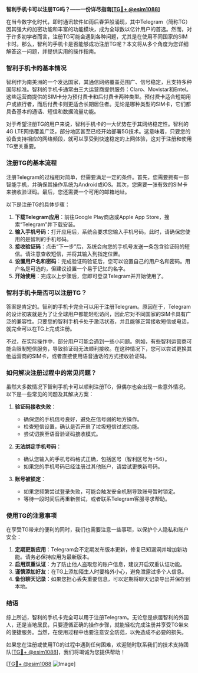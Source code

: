 **智利手机卡可以注册TG吗？——一份详尽指南[[TG💪+ @esim1088](https://t.me/s/esim1088)]**

在当今数字化时代，即时通讯软件如雨后春笋般涌现，其中Telegram（简称TG）因其强大的加密功能和丰富的功能模块，成为全球数以亿计用户的首选。然而，对于许多初学者而言，注册TG可能会遇到各种问题，尤其是在使用不同国家的SIM卡时。那么，智利的手机卡是否能够成功注册TG呢？本文将从多个角度为您详细解答这一问题，并提供实用的操作指南。

### 智利手机卡的基本情况

智利作为南美洲的一个发达国家，其通信网络覆盖范围广、信号稳定，且支持多种国际标准。智利的手机卡通常由三大运营商提供服务：Claro、Movistar和Entel。这些运营商提供的SIM卡分为预付费卡和后付费卡两种类型。预付费卡适合短期用户或旅行者，而后付费卡则更适合长期居住者。无论是哪种类型的SIM卡，它们都具备基本的通话、短信和数据流量功能。

对于希望注册TG的用户来说，智利手机卡的一大优势在于其网络稳定性。智利的4G LTE网络覆盖广泛，部分地区甚至已经开始部署5G技术。这意味着，只要您的设备支持相应的网络频段，就可以享受到快速稳定的上网体验，这对于注册和使用TG至关重要。

### 注册TG的基本流程

注册Telegram的过程相对简单，但需要满足一定的条件。首先，您需要拥有一部智能手机，并确保其操作系统为Android或iOS。其次，您需要一张有效的SIM卡来接收验证码。最后，您还需要一个可用的邮箱地址。

以下是注册TG的具体步骤：

1. **下载Telegram应用**：前往Google Play商店或Apple App Store，搜索“Telegram”并下载安装。
2. **输入手机号码**：打开应用后，系统会要求您输入手机号码。此时，请确保您使用的是智利的手机号码。
3. **接收验证码**：点击“下一步”后，系统会向您的手机号发送一条包含验证码的短信。请注意查收短信，并将其输入到指定位置。
4. **设置用户名和密码**：完成验证码验证后，您可以设置自己的用户名和密码。用户名是可选的，但建议设置一个易于记忆的名字。
5. **开始使用**：完成以上步骤后，您即可登录Telegram并开始使用了。

### 智利手机卡是否可以注册TG？

答案是肯定的。智利的手机卡完全可以用于注册Telegram。原因在于，Telegram的设计初衷就是为了让全球用户都能轻松访问，因此它对不同国家的SIM卡具有广泛的兼容性。只要您的智利手机卡处于激活状态，并且能够正常接收短信或电话，就完全可以在TG上完成注册。

不过，在实际操作中，部分用户可能会遇到一些小问题。例如，有些智利运营商可能会限制短信服务，导致验证码无法顺利接收。在这种情况下，您可以尝试更换其他运营商的SIM卡，或者直接使用语音通话的方式接收验证码。

### 如何解决注册过程中的常见问题？

虽然大多数情况下智利手机卡可以顺利注册TG，但偶尔也会出现一些意外情况。以下是一些常见的问题及其解决方案：

1. **验证码接收失败**：
   - 确保您的手机信号良好，避免在信号弱的地方操作。
   - 检查短信设置，确认是否开启了垃圾短信过滤功能。
   - 尝试切换至语音验证码接收模式。

2. **无法绑定手机号码**：
   - 确认您输入的手机号码格式正确，包括区号（智利区号为+56）。
   - 如果您的手机号码已经注册过其他账户，请尝试更换新号码。

3. **账号被锁定**：
   - 如果您频繁尝试登录失败，可能会触发安全机制导致账号暂时锁定。
   - 等待一段时间后再重新尝试，或者联系Telegram客服寻求帮助。

### 使用TG的注意事项

在享受TG带来的便利的同时，我们也需要注意一些事项，以保护个人隐私和账户安全：

1. **定期更新应用**：Telegram会不定期发布版本更新，修复已知漏洞并增加新功能。请务必保持应用为最新版本。
2. **启用双重认证**：为了防止他人盗取您的账户信息，建议开启双重认证功能。
3. **谨慎添加好友**：在TG上添加陌生人时要格外小心，避免泄露过多个人信息。
4. **备份聊天记录**：如果您担心丢失重要信息，可以定期将聊天记录导出并保存到本地。

### 结语

综上所述，智利的手机卡完全可以用于注册Telegram。无论您是旅居智利的外国人，还是当地居民，只要遵循正确的操作步骤，就能轻松完成注册并享受TG带来的便捷服务。当然，在使用过程中也要注意安全防范，以免造成不必要的损失。

如果您在注册或使用TG的过程中遇到任何困难，欢迎随时联系我们的技术支持团队[[TG💪+ @esim1088](https://t.me/s/esim1088)]，我们将竭诚为您提供帮助！

[[TG💪+ @esim1088](https://t.me/s/esim1088) ![Image](https://i.postimg.cc/4NQfJmqS/Snipaste-2025-05-13-00-14-12.png)]